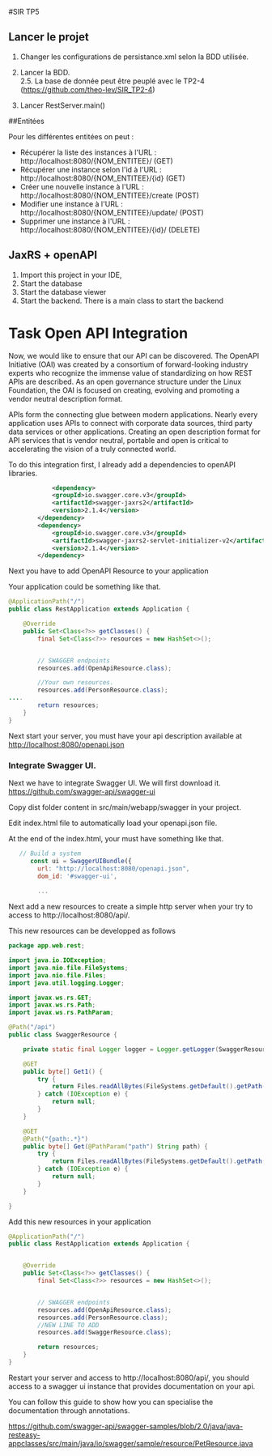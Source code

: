 #SIR TP5

## Lancer le projet
1. Changer les configurations de persistance.xml selon la BDD utilisée.
2. Lancer la BDD.  
2.5. La base de donnée peut être peuplé avec le TP2-4 (https://github.com/theo-lev/SIR_TP2-4)

3. Lancer RestServer.main()


##Entitées 

Pour les différentes entitées on peut :  
- Récupérer la liste des instances à l'URL : http://localhost:8080/{NOM_ENTITEE}/ (GET)
- Récupérer une instance selon l'id à l'URL : http://localhost:8080/{NOM_ENTITEE}/{id} (GET)
- Créer une nouvelle instance à l'URL : http://localhost:8080/{NOM_ENTITEE}/create (POST)
- Modifier une instance à l'URL : http://localhost:8080/{NOM_ENTITEE}/update/ (POST)
- Supprimer une instance à l'URL : http://localhost:8080/{NOM_ENTITEE}/{id}/ (DELETE)

## JaxRS + openAPI

1. Import this project in your IDE, 
2. Start the database
3. Start the database viewer
4. Start the backend. There is a main class to start the backend




# Task Open API Integration 

Now, we would like to ensure that our API can be discovered. The OpenAPI Initiative (OAI) was created by a consortium of forward-looking industry experts who recognize the immense value of standardizing on how REST APIs are described. As an open governance structure under the Linux Foundation, the OAI is focused on creating, evolving and promoting a vendor neutral description format. 

APIs form the connecting glue between modern applications. Nearly every application uses APIs to connect with corporate data sources, third party data services or other applications. Creating an open description format for API services that is vendor neutral, portable and open is critical to accelerating the vision of a truly connected world.

To do this integration first, I already add a dependencies to openAPI libraries. 

```xml
			<dependency>
			<groupId>io.swagger.core.v3</groupId>
			<artifactId>swagger-jaxrs2</artifactId>
			<version>2.1.4</version>
		</dependency>
		<dependency>
			<groupId>io.swagger.core.v3</groupId>
			<artifactId>swagger-jaxrs2-servlet-initializer-v2</artifactId>
			<version>2.1.4</version>
		</dependency>
```

Next you have to add OpenAPI Resource to your application

Your application could be something like that. 

```java
@ApplicationPath("/")
public class RestApplication extends Application {

	@Override
	public Set<Class<?>> getClasses() {
		final Set<Class<?>> resources = new HashSet<>();


		// SWAGGER endpoints
		resources.add(OpenApiResource.class);

        //Your own resources. 
        resources.add(PersonResource.class);
....
		return resources;
	}
}
```

Next start your server, you must have your api description available at [http://localhost:8080/openapi.json](http://localhost:8080/openapi.json)

### Integrate Swagger UI. 

Next we have to integrate Swagger UI. We will first download it.
https://github.com/swagger-api/swagger-ui

Copy dist folder content in src/main/webapp/swagger in your project. 

Edit index.html file to automatically load your openapi.json file. 

At the end of the index.html, your must have something like that.

```js
   // Build a system
      const ui = SwaggerUIBundle({
        url: "http://localhost:8080/openapi.json",
        dom_id: '#swagger-ui',
        
        ...
```

Next add a new resources to create a simple http server when your try to access to http://localhost:8080/api/.

This new resources can be developped as follows

```java
package app.web.rest;

import java.io.IOException;
import java.nio.file.FileSystems;
import java.nio.file.Files;
import java.util.logging.Logger;

import javax.ws.rs.GET;
import javax.ws.rs.Path;
import javax.ws.rs.PathParam;

@Path("/api")
public class SwaggerResource {

    private static final Logger logger = Logger.getLogger(SwaggerResource.class.getName());

    @GET
    public byte[] Get1() {
        try {
            return Files.readAllBytes(FileSystems.getDefault().getPath("src/main/webapp/swagger/index.html"));
        } catch (IOException e) {
            return null;
        }
    }

    @GET
    @Path("{path:.*}")
    public byte[] Get(@PathParam("path") String path) {
        try {
            return Files.readAllBytes(FileSystems.getDefault().getPath("src/main/webapp/swagger/"+path));
        } catch (IOException e) {
            return null;
        }
    }

}
```

Add this new resources in your application

```java
@ApplicationPath("/")
public class RestApplication extends Application {


	@Override
	public Set<Class<?>> getClasses() {
		final Set<Class<?>> resources = new HashSet<>();


		// SWAGGER endpoints
		resources.add(OpenApiResource.class);
		resources.add(PersonResource.class);
        //NEW LINE TO ADD
		resources.add(SwaggerResource.class);

		return resources;
	}
}
```

Restart your server and access to http://localhost:8080/api/, you should access to a swagger ui instance that provides documentation on your api. 

You can follow this guide to show how you can specialise the documentation through annotations.

https://github.com/swagger-api/swagger-samples/blob/2.0/java/java-resteasy-appclasses/src/main/java/io/swagger/sample/resource/PetResource.java